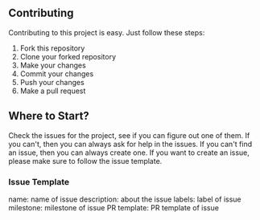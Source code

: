 
## Contributing
Contributing to this project is easy. Just follow these steps:
1. Fork this repository
2. Clone your forked repository
3. Make your changes
4. Commit your changes
5. Push your changes
6. Make a pull request

## Where to Start?

Check the issues for the project, see if you can figure out one of them. If you can't, then you can always ask for help in the issues. If you can't find an issue, then you can always create one. If you want to create an issue, please make sure to follow the issue template.

### Issue Template

name: name of issue
description: about the issue
labels: label of issue
milestone: milestone of issue
PR template: PR template of issue
